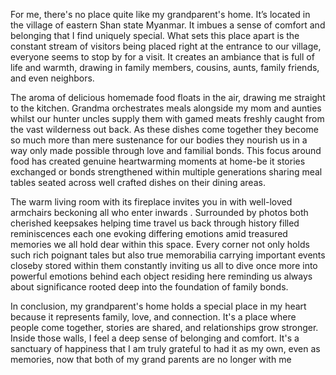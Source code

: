 For me, there's no place quite like my grandparent's home. It’s located in the village of eastern Shan state Myanmar. It imbues a sense of comfort and belonging that I find uniquely special. What sets this place apart is the constant stream of visitors being placed right at the entrance to our village, everyone seems to stop by for a visit. It creates an ambiance that is full of life and warmth, drawing in family members, cousins, aunts, family friends, and even neighbors. 

The aroma of delicious homemade food floats in the air, drawing me straight to the kitchen. Grandma orchestrates meals alongside my mom and aunties whilst our hunter uncles supply them with gamed meats freshly caught from the vast wilderness out back. As these dishes come together they become so much more than mere sustenance for our bodies they nourish us in a way only made possible through love and familial bonds. This focus around food has created genuine heartwarming moments at home-be it stories exchanged or bonds strengthened within multiple generations sharing meal tables seated across well crafted dishes on their dining areas. 

The warm living room with its fireplace invites you in with well-loved armchairs beckoning all who enter inwards . Surrounded by photos both cherished keepsakes helping time travel us back through history filled reminiscences each one evoking differing emotions amid treasured memories we all hold dear within this space. Every corner not only holds such rich poignant tales but also true memorabilia carrying important events closeby stored within them constantly inviting us all to dive once more into powerful emotions behind each object residing here reminding us always about significance rooted deep into the foundation of family bonds.

In conclusion, my grandparent's home holds a special place in my heart because it represents family, love, and connection. It's a place where people come together, stories are shared, and relationships grow stronger. Inside those walls, I feel a deep sense of belonging and comfort. It's a sanctuary of happiness that I am truly grateful to had it as my own, even as memories, now that both of my grand parents are no longer with me
